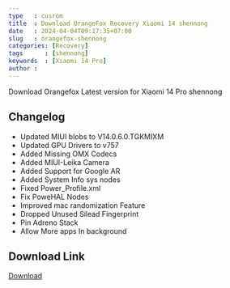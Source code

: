 ```yaml
---
type   : cusrom
title  : Download OrangeFox Recovery Xiaomi 14 shennong
date   : 2024-04-04T09:17:35+07:00
slug   : orangefox-shennong
categories: [Recovery]
tags      : [shennong]
keywords  : [Xiaomi 14 Pro]
author : 
---
```


Download Orangefox Latest version for Xiaomi 14 Pro shennong

## Changelog
- Updated MIUI blobs to V14.0.6.0.TGKMIXM 
- Updated GPU Drivers to v757
- Added Missing OMX Codecs
- Added MIUI-Leika Camera
- Added Support for Google AR
- Added System Info sys nodes
- Fixed Power_Profile.xml
- Fix PoweHAL Nodes
- Improved mac randomization Feature
- Dropped Unused Silead Fingerprint
- Pin Adreno Stack
- Allow More apps In background


## Download Link
[Download](/)



